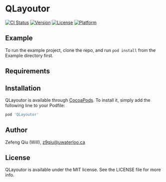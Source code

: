 # QLayoutor

[![CI Status](http://img.shields.io/travis/willqiu126/QLayoutor.svg?style=flat)](https://travis-ci.org/willqiu126/QLayoutor)
[![Version](https://img.shields.io/cocoapods/v/QLayoutor.svg?style=flat)](http://cocoapods.org/pods/QLayoutor)
[![License](https://img.shields.io/cocoapods/l/QLayoutor.svg?style=flat)](http://cocoapods.org/pods/QLayoutor)
[![Platform](https://img.shields.io/cocoapods/p/QLayoutor.svg?style=flat)](http://cocoapods.org/pods/QLayoutor)

## Example

To run the example project, clone the repo, and run `pod install` from the Example directory first.

## Requirements

## Installation

QLayoutor is available through [CocoaPods](http://cocoapods.org). To install
it, simply add the following line to your Podfile:

```ruby
pod 'QLayoutor'
```

## Author

Zefeng Qiu (Will), z9qiu@uwaterloo.ca

## License

QLayoutor is available under the MIT license. See the LICENSE file for more info.
